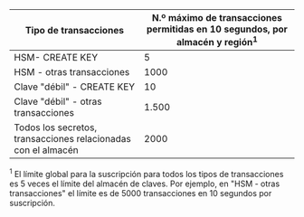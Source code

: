 
| Tipo de transacciones | N.º máximo de transacciones permitidas en 10 segundos, por almacén y región<sup>1</sup> |
| --- | --- |
| HSM- CREATE KEY |5 |
| HSM - otras transacciones |1000 |
| Clave "débil" - CREATE KEY |10 |
| Clave "débil" - otras transacciones |1.500 |
| Todos los secretos, transacciones relacionadas con el almacén |2000 |

<sup>1</sup> El límite global para la suscripción para todos los tipos de transacciones es 5 veces el límite del almacén de claves. Por ejemplo, en "HSM - otras transacciones" el límite es de 5000 transacciones en 10 segundos por suscripción.



<!--HONumber=Feb17_HO3-->


